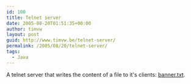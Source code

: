 ```yaml
---
id: 100
title: Telnet server
date: 2005-08-20T01:51:35+00:00
author: timvw
layout: post
guid: http://www.timvw.be/telnet-server/
permalink: /2005/08/20/telnet-server/
tags:
  - Java
---
```

A telnet server that writes the content of a file to it's clients: [banner.txt](http://www.timvw.be/wp-content/code/java/banner.txt).
